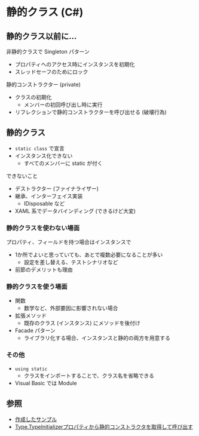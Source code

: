 # 静的クラス (C#)

## 静的クラス以前に…
非静的クラスで Singleton パターン
- プロパティへのアクセス時にインスタンスを初期化
- スレッドセーフのためにロック

静的コンストラクター (private)
- クラスの初期化
  - メンバーの初回呼び出し時に実行
- リフレクションで静的コンストラクターを呼び出せる (破壊行為)

## 静的クラス
- `static class` で宣言
- インスタンス化できない
  - すべてのメンバーに static が付く

できないこと
- デストラクター (ファイナライザー)
- 継承、インターフェイス実装
  - IDisposable など
- XAML 系でデータバインディング (できるけど大変)

### 静的クラスを使わない場面
プロパティ、フィールドを持つ場合はインスタンスで
- 1か所でよいと思っていても、あとで複数必要になることが多い
  - 設定を差し替える、テストシナリオなど
- 前節のデメリットも理由

### 静的クラスを使う場面
- 関数
  - 数学など、外部要因に影響されない場合
- 拡張メソッド
  - 既存のクラス (インスタンス) にメソッドを後付け
- Facade パターン
  - ライブラリ化する場合、インスタンスと静的の両方を用意する

### その他
- `using static`
  - クラスをインポートすることで、クラス名を省略できる
- Visual Basic では Module

## 参照
- [作成したサンプル](https://github.com/sakapon/Samples-2018/tree/master/ProgrammingSample/UnitTest)
- [Type.TypeInitializerプロパティから静的コンストラクタを取得して呼び出す](https://t.co/dqq0C8k4h6)
